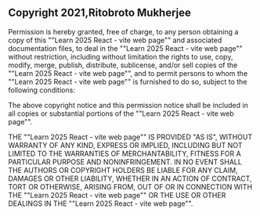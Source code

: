 ## Copyright 2021,Ritobroto Mukherjee


Permission is hereby granted, free of charge, to any person obtaining a copy of this ""Learn 2025 React - vite web page"" and associated documentation files, to deal in the ""Learn 2025 React - vite web page"" without restriction, including without limitation the rights to use, copy, modify, merge, publish, distribute, sublicense, and/or sell copies of the ""Learn 2025 React - vite web page"", and to permit persons to whom the ""Learn 2025 React - vite web page"" is furnished to do so, subject to the following conditions:

The above copyright notice and this permission notice shall be included in all copies or substantial portions of the ""Learn 2025 React - vite web page"".

THE ""Learn 2025 React - vite web page"" IS PROVIDED "AS IS", WITHOUT WARRANTY OF ANY KIND, EXPRESS OR IMPLIED, INCLUDING BUT NOT LIMITED TO THE WARRANTIES OF MERCHANTABILITY, FITNESS FOR A PARTICULAR PURPOSE AND NONINFRINGEMENT. IN NO EVENT SHALL THE AUTHORS OR COPYRIGHT HOLDERS BE LIABLE FOR ANY CLAIM, DAMAGES OR OTHER LIABILITY, WHETHER IN AN ACTION OF CONTRACT, TORT OR OTHERWISE, ARISING FROM, OUT OF OR IN CONNECTION WITH THE ""Learn 2025 React - vite web page"" OR THE USE OR OTHER DEALINGS IN THE ""Learn 2025 React - vite web page"".
